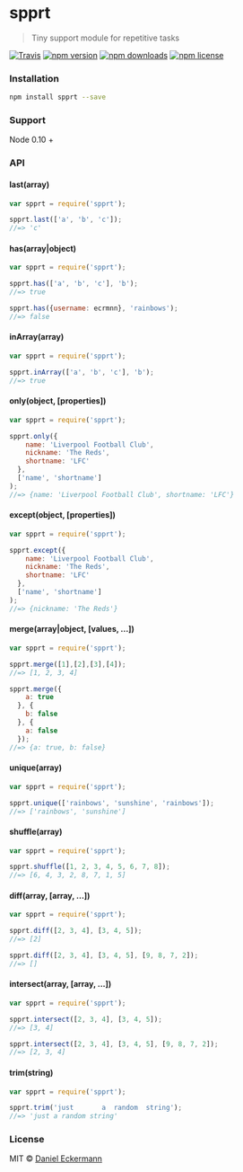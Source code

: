 # spprt
> Tiny support module for repetitive tasks

[![Travis](https://img.shields.io/travis/ecrmnn/spprt.svg?style=flat-square)](https://travis-ci.org/ecrmnn/spprt.svg?branch=master)
[![npm version](https://img.shields.io/npm/v/spprt.svg?style=flat-square)](http://badge.fury.io/js/spprt)
[![npm downloads](https://img.shields.io/npm/dm/spprt.svg?style=flat-square)](http://badge.fury.io/js/spprt)
[![npm license](https://img.shields.io/npm/l/spprt.svg?style=flat-square)](http://badge.fury.io/js/spprt)

### Installation
```bash
npm install spprt --save
```

### Support
Node 0.10 +

### API

#### last(array)
```javascript
var spprt = require('spprt');

spprt.last(['a', 'b', 'c']);
//=> 'c'
```

#### has(array|object)
```javascript
var spprt = require('spprt');

spprt.has(['a', 'b', 'c'], 'b');
//=> true

spprt.has({username: ecrmnn}, 'rainbows');
//=> false
```

#### inArray(array)
```javascript
var spprt = require('spprt');

spprt.inArray(['a', 'b', 'c'], 'b');
//=> true
```

#### only(object, [properties])
```javascript
var spprt = require('spprt');

spprt.only({
    name: 'Liverpool Football Club',
    nickname: 'The Reds',
    shortname: 'LFC'
  },
  ['name', 'shortname']
);
//=> {name: 'Liverpool Football Club', shortname: 'LFC'}
```

#### except(object, [properties])
```javascript
var spprt = require('spprt');

spprt.except({
    name: 'Liverpool Football Club',
    nickname: 'The Reds',
    shortname: 'LFC'
  },
  ['name', 'shortname']
);
//=> {nickname: 'The Reds'}
```

#### merge(array|object, [values, ...])
```javascript
var spprt = require('spprt');

spprt.merge([1],[2],[3],[4]);
//=> [1, 2, 3, 4]

spprt.merge({
    a: true
  }, {
    b: false
  }, {
    a: false
  });
//=> {a: true, b: false}
```

#### unique(array)
```javascript
var spprt = require('spprt');

spprt.unique(['rainbows', 'sunshine', 'rainbows']);
//=> ['rainbows', 'sunshine']
```

#### shuffle(array)
```javascript
var spprt = require('spprt');

spprt.shuffle([1, 2, 3, 4, 5, 6, 7, 8]);
//=> [6, 4, 3, 2, 8, 7, 1, 5]
```


#### diff(array, [array, ...])
```javascript
var spprt = require('spprt');

spprt.diff([2, 3, 4], [3, 4, 5]);
//=> [2]

spprt.diff([2, 3, 4], [3, 4, 5], [9, 8, 7, 2]);
//=> []
```

#### intersect(array, [array, ...])
```javascript
var spprt = require('spprt');

spprt.intersect([2, 3, 4], [3, 4, 5]);
//=> [3, 4]

spprt.intersect([2, 3, 4], [3, 4, 5], [9, 8, 7, 2]);
//=> [2, 3, 4]
```

#### trim(string)
```javascript
var spprt = require('spprt');

spprt.trim('just       a  random  string');
//=> 'just a random string'
```


### License
MIT © [Daniel Eckermann](http://danieleckermann.com)